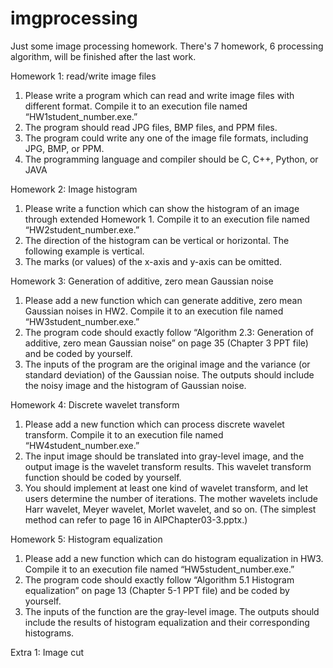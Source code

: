 # imgprocessing
Just some image processing homework.
There's 7 homework, 6 processing algorithm, will be finished after the last work.

Homework 1: read/write image files
1.	Please write a program which can read and write image files with different format. Compile it to an execution file named “HW1student_number.exe.”
2.	The program should read JPG files, BMP files, and PPM files.
3.	The program could write any one of the image file formats, including JPG, BMP, or PPM.
4.	The programming language and compiler should be C, C++, Python, or JAVA

Homework 2: Image histogram
1.  Please write a function which can show the histogram of an image through extended Homework 1. Compile it to an execution file named “HW2student_number.exe.”
2.  The direction of the histogram can be vertical or horizontal. The following example is vertical.
3.  The marks (or values) of the x-axis and y-axis can be omitted.

Homework 3: Generation of additive, zero mean Gaussian noise
1.	Please add a new function which can generate additive, zero mean Gaussian noises in HW2. Compile it to an execution file named “HW3student_number.exe.”
2.	The program code should exactly follow “Algorithm 2.3: Generation of additive, zero mean Gaussian noise” on page 35 (Chapter 3 PPT file) and be coded by yourself.
3.	The inputs of the program are the original image and the variance (or standard deviation) of the Gaussian noise. The outputs should include the noisy image and the histogram of Gaussian noise.

Homework 4: Discrete wavelet transform
1.	Please add a new function which can process discrete wavelet transform. Compile it to an execution file named “HW4student_number.exe.”
2.	The input image should be translated into gray-level image, and the output image is the wavelet transform results. This wavelet transform function should be coded by yourself.
3.	You should implement at least one kind of wavelet transform, and let users determine the number of iterations. The mother wavelets include Harr wavelet, Meyer wavelet, Morlet wavelet, and so on. (The simplest method can refer to page 16 in AIPChapter03-3.pptx.)

Homework 5: Histogram equalization
1.	Please add a new function which can do histogram equalization in HW3. Compile it to an execution file named “HW5student_number.exe.”
2.	The program code should exactly follow “Algorithm 5.1 Histogram equalization” on page 13 (Chapter 5-1 PPT file) and be coded by yourself.
3.	The inputs of the function are the gray-level image. The outputs should include the results of histogram equalization and their corresponding histograms.

Extra 1: Image cut
